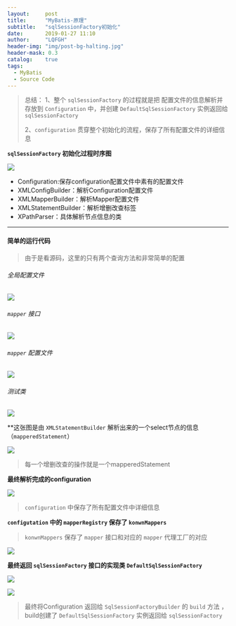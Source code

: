 ```yaml
---
layout:     post
title:      "MyBatis-原理"
subtitle:   "sqlSessionFactory初始化"
date:       2019-01-27 11:10
author:     "LQFGH"
header-img: "img/post-bg-halting.jpg"
header-mask: 0.3
catalog:    true
tags:
  - MyBatis
  - Source Code
---
```


>  总结：
>  1、整个 `sqlSessionFactory` 的过程就是把 配置文件的信息解析并存放到 `Configuration` 中，并创建 			  	            `DefaultSqlSessionFactory` 实例返回给 `sqlSessionFactory`
> 
> 2、`configuration` 贯穿整个初始化的流程，保存了所有配置文件的详细信息



  **`sqlSessionFactory` 初始化过程时序图**
  
  ![](/img/in-post/mybatis-sqlsessionfactory5.jpg)


* Configuration:保存configuration配置文件中素有的配置文件
* XMLConfigBuilder：解析Configuration配置文件
* XMLMapperBuilder：解析Mapper配置文件
* XMLStatementBuilder：解析增删改查标签
* XPathParser：具体解析节点信息的类

***



#### 简单的运行代码

> 由于是看源码，这里的只有两个查询方法和非常简单的配置


###### 全局配置文件

![](/img/in-post/mybatis-sqlsessionfactory7.jpg)

###### `mapper` 接口

![](/img/in-post/mybatis-sqlsessionfactory8.jpg)

###### `mapper` 配置文件

![](/img/in-post/mybatis-sqlsessionfactory9.jpg)

###### 测试类

![](/img/in-post/mybatis-sqlsessionfactory10.jpg)




**这张图是由 `XMLStatementBuilder` 解析出来的一个select节点的信息（`mapperedStatement`）

![](/img/in-post/mybatis-sqlsessionfactory.jpg)

> 每一个增删改查的操作就是一个mapperedStatement


**最终解析完成的configuration**

![](/img/in-post/mybatis-sqlsessionfactory1.jpg)

>  `configuration` 中保存了所有配置文件中详细信息

 **`configutation` 中的 `mapperRegistry` 保存了 `konwnMappers`**
 
> `konwnMappers` 保存了 `mapper` 接口和对应的 `mapper` 代理工厂的对应
 
 ![](/img/in-post/mybatis-sqlsessionfactory2.jpg)
 
 
 **最终返回 `sqlSessionFactory` 接口的实现类 `DefaultSqlSessionFactory`**
 
 ![](/img/in-post/mybatis-sqlsessionfactory3.jpg)
 
 ![](/img/in-post/mybatis-sqlsessionfactory4.jpg)
 
 > 最终将Configuration 返回给 `SqlSessionFactoryBuilder` 的 `build` 方法 ，build创建了 `DefaultSqlSessionFactory` 实例返回给 `sqlSessionFactory`
 
 